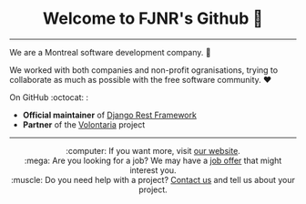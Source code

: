 <h1 align="center"> Welcome to FJNR's Github 👋 </h1>

******

We are a Montreal software development company. 🍁

We worked with both companies and non-profit ogranisations, trying to collaborate as much as possible with the free software community. :hearts:

On GitHub :octocat: :
* **Official maintainer** of [Django Rest Framework](https://github.com/FJNR-inc/dry-rest-permissions)
* **Partner** of the [Volontaria](https://github.com/Volontaria) project

******
<p align="center"> 
:computer: If you want more, visit <a href="https://www.fjnr.ca">our website</a>. <br/>
:mega: Are you looking for a job? We may have a <a href="https://fjnr.ca/emplois/">job offer</a> that might interest you. <br/>
:muscle: Do you need help with a project? <a href="https://fjnr.ca/contact/">Contact us</a> and tell us about your project. </p>
